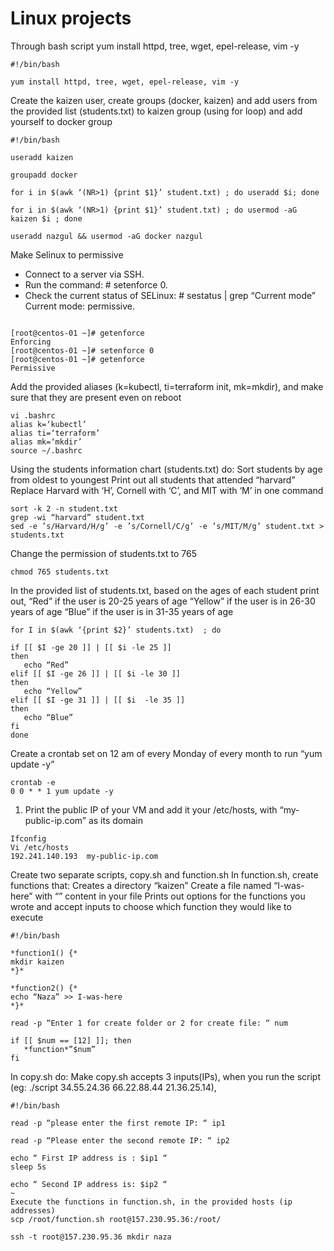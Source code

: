 # Linux projects

Through bash script yum install  httpd, tree, wget, epel-release, vim -y

```
#!/bin/bash

yum install httpd, tree, wget, epel-release, vim -y
```

Create the kaizen user, create groups (docker, kaizen) and add users from the provided list (students.txt) to kaizen group (using for loop) and add yourself to docker group

```
#!/bin/bash

useradd kaizen

groupadd docker 

for i in $(awk ‘(NR>1) {print $1}’ student.txt) ; do useradd $i; done

for i in $(awk ‘(NR>1) {print $1}’ student.txt) ; do usermod -aG kaizen $i ; done

useradd nazgul && usermod -aG docker nazgul
```

Make Selinux to permissive

* Connect to a server via SSH.
* Run the command: # setenforce 0.
* Check the current status of SELinux: # sestatus | grep “Current mode” Current mode: permissive.

```

[root@centos-01 ~]# getenforce
Enforcing
[root@centos-01 ~]# setenforce 0
[root@centos-01 ~]# getenforce
Permissive
```

Add the provided aliases (k=kubectl, ti=terraform init, mk=mkdir), and make sure that they are present even on reboot

```
vi .bashrc
alias k=‘kubectl’
alias ti=‘terraform’
alias mk=‘mkdir’
source ~/.bashrc
```

Using the students information chart (students.txt) do:
Sort students by age from oldest to youngest
Print out all students that attended “harvard”
Replace Harvard with ‘H’, Cornell with ‘C’, and MIT with ‘M’ in one command

```
sort -k 2 -n student.txt 
grep -wi “harvard” student.txt 
sed -e ’s/Harvard/H/g’ -e ’s/Cornell/C/g’ -e ’s/MIT/M/g’ student.txt > students.txt
```

Change the permission of students.txt to 765

```
chmod 765 students.txt
```

In the provided list of students.txt, based on the ages of each student print out, “Red” if the user is 20-25 years of age
“Yellow” if the user is in 26-30 years of age
“Blue” if the user is in 31-35 years of age

```
for I in $(awk ‘{print $2}’ students.txt)  ; do

if [[ $I -ge 20 ]] | [[ $i -le 25 ]]
then
   echo “Red”
elif [[ $I -ge 26 ]] | [[ $i -le 30 ]]
then
   echo “Yellow”
elif [[ $I -ge 31 ]] | [[ $i  -le 35 ]]
then
   echo “Blue”
fi
done
```

Create a crontab set on 12 am of every Monday of every month to run “yum update -y”

```
crontab -e 
0 0 * * 1 yum update -y
```

1) Print the public IP of your VM and add it your /etc/hosts, with “my-public-ip.com” as its domain

```
Ifconfig 
Vi /etc/hosts
192.241.140.193  my-public-ip.com
```

Create two separate scripts, copy.sh and function.sh In function.sh, create functions that:
Creates a directory “kaizen”
Create a file named “I-was-here” with “<your name>” content in your file
Prints out options for the functions you wrote and accept inputs to choose which function they would like to execute

```
#!/bin/bash

*function1() {*
mkdir kaizen
*}*

*function2() {*
echo “Naza” >> I-was-here
*}*

read -p “Enter 1 for create folder or 2 for create file: “ num

if [[ $num == [12] ]]; then
   *function*”$num”
fi
```

In copy.sh do:
Make copy.sh accepts 3 inputs(IPs), when you run the script (eg: ./script 34.55.24.36 66.22.88.44 21.36.25.14),

```
#!/bin/bash

read -p “please enter the first remote IP: “ ip1

read -p “Please enter the second remote IP: “ ip2

echo “ First IP address is : $ip1 “
sleep 5s

echo “ Second IP address is: $ip2 “ 
~                                         
Execute the functions in function.sh, in the provided hosts (ip addresses) 
scp /root/function.sh root@157.230.95.36:/root/

ssh -t root@157.230.95.36 mkdir naza

```

